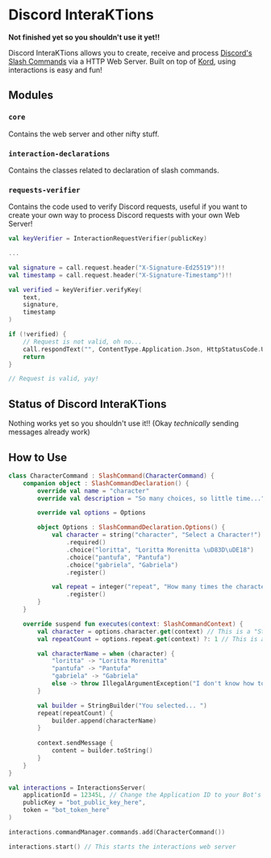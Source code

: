 # Discord InteraKTions

**Not finished yet so you shouldn't use it yet!!**

Discord InteraKTions allows you to create, receive and process [Discord's Slash Commands](https://discord.com/developers/docs/interactions/slash-commands) via a HTTP Web Server. Built on top of [Kord](https://github.com/kordlib/kord), using interactions is easy and fun!

## Modules

### `core`

Contains the web server and other nifty stuff.

### `interaction-declarations`

Contains the classes related to declaration of slash commands.

### `requests-verifier`

Contains the code used to verify Discord requests, useful if you want to create your own way to process Discord requests with your own Web Server!

```kotlin
val keyVerifier = InteractionRequestVerifier(publicKey)

...

val signature = call.request.header("X-Signature-Ed25519")!!
val timestamp = call.request.header("X-Signature-Timestamp")!!

val verified = keyVerifier.verifyKey(
    text,
    signature,
    timestamp
)

if (!verified) {
    // Request is not valid, oh no...
    call.respondText("", ContentType.Application.Json, HttpStatusCode.Unauthorized)
    return
}

// Request is valid, yay!
```

## Status of Discord InteraKTions

Nothing works yet so you shouldn't use it!! (Okay *technically* sending messages already work)

## How to Use

```kotlin
class CharacterCommand : SlashCommand(CharacterCommand) {
    companion object : SlashCommandDeclaration() {
        override val name = "character"
        override val description = "So many choices, so little time..."

        override val options = Options

        object Options : SlashCommandDeclaration.Options() {
            val character = string("character", "Select a Character!")
                .required()
                .choice("loritta", "Loritta Morenitta \uD83D\uDE18")
                .choice("pantufa", "Pantufa")
                .choice("gabriela", "Gabriela")
                .register()

            val repeat = integer("repeat", "How many times the character name should be repeated")
                .register()
        }
    }

    override suspend fun executes(context: SlashCommandContext) {
        val character = options.character.get(context) // This is a "String" because the option is required
        val repeatCount = options.repeat.get(context) ?: 1 // This is a "Int?" because the option is not required (optional)

        val characterName = when (character) {
            "loritta" -> "Loritta Morenitta"
            "pantufa" -> "Pantufa"
            "gabriela" -> "Gabriela"
            else -> throw IllegalArgumentException("I don't know how to handle $character!")
        }

        val builder = StringBuilder("You selected... ")
        repeat(repeatCount) {
            builder.append(characterName)
        }
        
        context.sendMessage {
            content = builder.toString()
        }
    }
}
```

```kotlin
val interactions = InteractionsServer(
    applicationId = 12345L, // Change the Application ID to your Bot's Application ID
    publicKey = "bot_public_key_here",
    token = "bot_token_here"
)

interactions.commandManager.commands.add(CharacterCommand())

interactions.start() // This starts the interactions web server
```